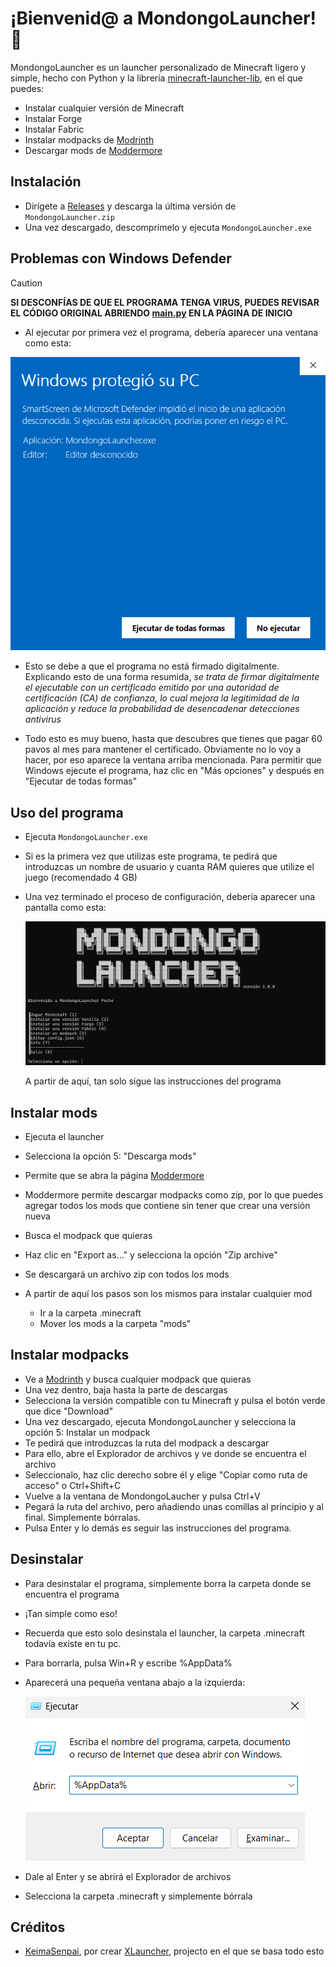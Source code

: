 # ¡Bienvenid@ a MondongoLauncher! 👋

MondongoLauncher es un launcher personalizado de Minecraft ligero y simple, hecho con Python y la librería [minecraft-launcher-lib](https://github.com/JakobDev/minecraft-launcher-lib), en el que puedes:

  - Instalar cualquier versión de Minecraft
  - Instalar Forge
  - Instalar Fabric
  - Instalar modpacks de [Modrinth](https://modrinth.com/)
  - Descargar mods de [Moddermore](https://moddermore.net/)

    

## Instalación
- Dirígete a [Releases](https://github.com/MondongoLauncher/MondongoLauncher/releases) y descarga la última versión de `MondongoLauncher.zip`
- Una vez descargado, descomprímelo y ejecuta `MondongoLauncher.exe`

## Problemas con Windows Defender
  
> [!CAUTION]  
> **SI DESCONFÍAS DE QUE EL PROGRAMA TENGA VIRUS, PUEDES REVISAR EL CÓDIGO ORIGINAL ABRIENDO [main.py](https://github.com/MondongoLauncher/MondongoLauncher/blob/4bd396d2ffe3b9e233ddd9523d1d74e3f47f3e98/main.py)     EN LA PÁGINA DE INICIO**
  
  - Al ejecutar por primera vez el programa, debería aparecer una ventana como esta:

  ![preview](https://github.com/MondongoLauncher/MondongoLauncher/blob/0ff6f5bb72bb64b6b3426acd8be9afba935fef67/assets/Alerta.png)
  - Esto se debe a que el programa no está firmado digitalmente. Explicando esto de una forma resumida, *se trata de firmar digitalmente el ejecutable con un certificado emitido por una autoridad de certificación (CA) de confianza, lo cual mejora la legitimidad de la aplicación y reduce la probabilidad de desencadenar detecciones antivirus*
    
  - Todo esto es muy bueno, hasta que descubres que tienes que pagar 60 pavos al mes para mantener el certificado. Obviamente no lo voy a hacer, por eso aparece la ventana arriba mencionada. Para permitir que Windows ejecute el programa, haz clic en "Más opciones" y después en "Ejecutar de todas formas"




## Uso del programa
- Ejecuta `MondongoLauncher.exe`
- Si es la primera vez que utilizas este programa, te pedirá que introduzcas un nombre de usuario y cuanta RAM quieres que utilize el juego (recomendado 4 GB)
- Una vez terminado el proceso de configuración, debería aparecer una pantalla como esta:

  ![preview](https://github.com/MondongoLauncher/MondongoLauncher/blob/27abb01e7e8696fcb662e776a87ce66e37abaaf4/assets/Captura%20de%20pantalla.png)

  A partir de aquí, tan solo sigue las instrucciones del programa

## Instalar mods
- Ejecuta el launcher
- Selecciona la opción 5: "Descarga mods"
- Permite que se abra la página [Moddermore](https://moddermore.net/)
- Moddermore permite descargar modpacks como zip, por lo que puedes agregar todos los mods que contiene sin tener que crear una versión nueva
- Busca el modpack que quieras
- Haz clic en "Export as..." y selecciona la opción "Zip archive"
- Se descargará un archivo zip con todos los mods
- A partir de aquí los pasos son los mismos para instalar cualquier mod
  
    - Ir a la carpeta .minecraft
    - Mover los mods a la carpeta "mods"
  
## Instalar modpacks
- Ve a [Modrinth](https://modrinth.com/modpacks) y busca cualquier modpack que quieras
- Una vez dentro, baja hasta la parte de descargas
- Selecciona la versión compatible con tu Minecraft y pulsa el botón verde que dice "Download"
- Una vez descargado, ejecuta MondongoLauncher y selecciona la opción 5: Instalar un modpack
- Te pedirá que introduzcas la ruta del modpack a descargar
- Para ello, abre el Explorador de archivos y ve donde se encuentra el archivo
- Seleccionalo, haz clic derecho sobre él y elige "Copiar como ruta de acceso" o Ctrl+Shift+C
- Vuelve a la ventana de MondongoLaucher y pulsa Ctrl+V
- Pegará la ruta del archivo, pero añadiendo unas comillas al principio y al final. Simplemente bórralas.
- Pulsa Enter y lo demás es seguir las instrucciones del programa.

## Desinstalar
- Para desinstalar el programa, simplemente borra la carpeta donde se encuentra el programa
- ¡Tan simple como eso!

  
- Recuerda que esto solo desinstala el launcher, la carpeta .minecraft todavía existe en tu pc.
- Para borrarla, pulsa Win+R y escribe %AppData%
- Aparecerá una pequeña ventana abajo a la izquierda:
  
  ![preview](https://github.com/MondongoLauncher/MondongoLauncher/blob/72cb6e0a75a4df8219d9ed7570bd5bba0f95ebd3/assets/Win%2BR.png)

- Dale al Enter y se abrirá el Explorador de archivos
- Selecciona la carpeta .minecraft y simplemente bórrala

## Créditos

- [KeimaSenpai](https://github.com/KeimaSenpai), por crear [XLauncher](https://github.com/KeimaSenpai/XLauncher-Script), projecto en el que se basa todo esto
